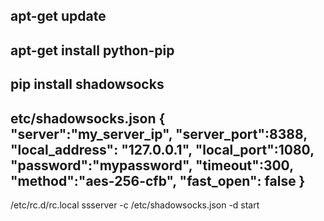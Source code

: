 apt-get update
---
apt-get install python-pip
---
pip install shadowsocks
---
etc/shadowsocks.json
{
    "server":"my_server_ip",
    "server_port":8388,
    "local_address": "127.0.0.1",
    "local_port":1080,
    "password":"mypassword",
    "timeout":300,
    "method":"aes-256-cfb",
    "fast_open": false
}
---


/etc/rc.d/rc.local
ssserver -c /etc/shadowsocks.json -d start
